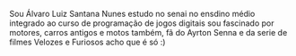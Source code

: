 Sou Álvaro  Luiz  Santana  Nunes  estudo no senai no ensdino médio integrado ao curso de programação de jogos  digitais sou fascinado  por motores, carros antigos e motos também, fã do  Ayrton  Senna  e da serie de filmes  Velozes  e  Furiosos  acho  que  é só :) 
